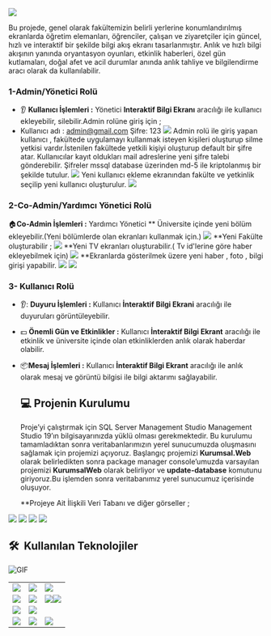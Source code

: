 ![](images/intekran.png)

Bu projede, genel olarak fakültemizin belirli yerlerine konumlandırılmış ekranlarda
öğretim elemanları, öğrenciler, çalışan ve ziyaretçiler için güncel, hızlı ve interaktif bir
şekilde bilgi akış ekranı tasarlanmıştır. Anlık ve hızlı bilgi akışının yanında oryantasyon
oyunları, etkinlik haberleri, özel gün kutlamaları, doğal afet ve acil durumlar anında
anlık tahliye ve bilgilendirme aracı olarak da kullanılabilir.

### 1-Admin/Yönetici Rolü 

* :ear: ​**Kullanıcı İşlemleri :** Yönetici **Interaktif Bilgi Ekranı** aracılığı ile kullanıcı ekleyebilir, silebilir.Admin rolüne giriş için ;
* Kullanıcı adı : admin@gmail.com  Şifre: 123
  ![](images/admingiriss.png)
  Admin rolü ile giriş yapan kullanıcı , fakültede uygulamayı kullanmak isteyen kişileri oluşturup silme yetkisi vardır.İstenilen fakültede yetkili kişiyi oluşturup default bir şifre atar. Kullanıcılar kayıt oldukları mail adreslerine yeni şifre talebi gönderebilir. Şifreler mssql database üzerinden md-5 ile kriptolanmış bir şekilde tutulur.
  ![](images/adminislem.png)
  Yeni kullanıcı ekleme ekranından fakülte ve yetkinlik seçilip yeni kullanıcı oluşturulur.
  ![](images/adminekran.png)
  
### 2-Co-Admin/Yardımcı Yönetici Rolü 

:house:​**Co-Admin İşlemleri  :** Yardımcı Yönetici ** Üniversite içinde yeni bölüm ekleyebilir.(Yeni bölümlerde olan ekranları kullanmak için.)
 ![](images/yenibolum.png)
 **Yeni Fakülte oluşturabilir ;
 ![](images/yenifakulte.png)
 **Yeni TV ekranları oluşturabilir.( Tv id'lerine göre haber ekleyebilmek için)
 ![](images/yenitv.png)
 **Ekranlarda gösterilmek üzere yeni haber , foto , bilgi girişi yapabilir.
 ![](images/haberislemleri.png)
 ![](images/habergosterim.png)
 
### 3- Kullanıcı Rolü

* :ear:: **Duyuru İşlemleri :** Kullanıcı **İnteraktif Bilgi Ekrani** aracılığı ile duyuruları görüntüleyebilir.

* :dollar: **Önemli Gün ve Etkinlikler :** Kullanıcı **İnteraktif Bilgi Ekrant** aracılığı ile etkinlik ve üniversite içinde olan etkinliklerden anlık olarak haberdar olabilir.
* :package:**Mesaj İşlemleri :** Kullanıcı **İnteraktif Bilgi Ekrant** aracılığı ile anlık olarak mesaj ve görüntü bilgisi ile bilgi aktarımı sağlayabilir.

  ## :computer: Projenin Kurulumu

   Proje’yi çalıştırmak için SQL Server Management Studio Management Studio 19’ın bilgisayarınızda yüklü olması gerekmektedir. Bu kurulumu tamamladıktan sonra veritabanlarımızın yerel sunucumuzda oluşmasını sağlamak için projemizi açıyoruz. Başlangıç projemizi **Kurumsal.Web** olarak belirledikten sonra package manager console’umuzda varsayılan projemizi **KurumsalWeb** olarak belirliyor ve **update-database** komutunu giriyoruz.Bu işlemden sonra veritabanımız yerel sunucumuz içerisinde oluşuyor.

  **Projeye Ait İlişkili Veri Tabanı ve diğer görseller ;

![](images/1.png)
![](images/vt.png)
![](images/sifresil.png)
![](images/5.png)
<h2> 🛠 &nbsp;Kullanılan Teknolojiler</h2>

<img alt="GIF" src="https://i.pinimg.com/originals/e4/26/70/e426702edf874b181aced1e2fa5c6cde.gif" />

<table style"float:right;">
  <tr>
    <td><img src="https://img.shields.io/badge/-JavaScript-black?style=flat&logo=javascript"/></td>
    <td><img src="https://img.shields.io/badge/-HTML5-E34F26?style=flat&logo=html5&logoColor=white"></td>
    <td><img src="https://img.shields.io/badge/-Identity-5C2D91?style=flat&logo=.net&logoColor=white"/></td>
  </tr>
  <tr>
    <td><img src="https://img.shields.io/badge/-FluentValidation-CC2927?style=flat-square&logo=.net&logoColor=ffffff"/></td>
    <td><img src="https://img.shields.io/badge/-AutoMapper-5C2D91?style=flat&logo=.net&logoColor=white"/</td>
    <td><img src="https://img.shields.io/badge/-EntityFramework-5C2D91?style=flat&logo=.net&logoColor=white"/><img src="https://img.shields.io/badge/-ASP.NET-5C2D91?style=flat&logo=.net&logoColor=white"/></td>
  </tr>
  <tr>
    <td> <img src="https://img.shields.io/badge/-Git-black?style=flat&logo=git"/></td>
    <td><img src="https://img.shields.io/badge/-json-02569B?style=flat&logo=json"/></td>
  </tr>
  <tr>
    <td><img src="https://img.shields.io/badge/-Bootstrap-563D7C?style=flat&logo=bootstrap"/></td>
 		<td><img src="https://img.shields.io/badge/-CSS3-1572B6?style=flat&logo=css3"/></td>
    <td><img src="https://img.shields.io/badge/-Sql%20Server-CC2927?style=flat-square&logo=microsoft-sql-server&logoColor=ffffff"/></td>
  </tr>
</table>







 
